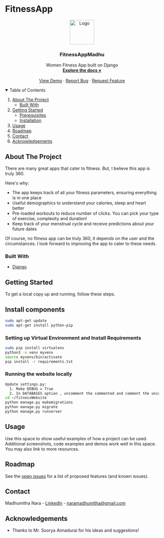 # FitnessApp





<p align="center">
  <a href="https://github.com/othneildrew/Best-README-Template">
    <img src="images/logo.png" alt="Logo" width="80" height="80">
  </a>

  <h3 align="center">FitnessAppMadhu</h3>

  <p align="center">
    Women Fitness App built on Django
    <br />
    <a href="https://github.com/madhumithanara/FitnessApp"><strong>Explore the docs »</strong></a>
    <br />
    <br />
    <a href="https://fitness-app-by-madhu.herokuapp.com/">View Demo</a>
    ·
    <a href="https://github.com/madhumithanara/FitnessApp/issues">Report Bug</a>
    ·
    <a href="https://github.com/madhumithanara/FitnessApp/issues">Request Feature</a>
  </p>
</p>



<!-- TABLE OF CONTENTS -->
<details open="open">
  <summary>Table of Contents</summary>
  <ol>
    <li>
      <a href="#about-the-project">About The Project</a>
      <ul>
        <li><a href="#built-with">Built With</a></li>
      </ul>
    </li>
    <li>
      <a href="#getting-started">Getting Started</a>
      <ul>
        <li><a href="#prerequisites">Prerequisites</a></li>
        <li><a href="#installation">Installation</a></li>
      </ul>
    </li>
    <li><a href="#usage">Usage</a></li>
    <li><a href="#roadmap">Roadmap</a></li>
    <li><a href="#contact">Contact</a></li>
    <li><a href="#acknowledgements">Acknowledgements</a></li>
  </ol>
</details>

<!-- 
[![Product Name Screen Shot][product-screenshot]](https://example.com) -->
<!-- Add image/video here -->
## About The Project

There are many great apps that cater to fitness. But, I believe this app is truly 360.

Here's why:
* The app keeps track of all your fitness parameters, ensuring everything is in one place
* Useful demographics to understand your calories, sleep and heart better
* Pre-loaded workouts to reduce number of clicks. You can pick your type of exercise, complexity and duration!
* Keep track of your menstrual cycle and receive predictions about your future dates

Of course, no fitness app can be truly 360, it depends on the user and the circumstances. I look forward to improving the app to cater to these needs.


### Built With

* [Django](https://www.djangoproject.com/)


<!-- GETTING STARTED -->
## Getting Started

To get a local copy up and running, follow these steps.

## Install components
```bash
sudo apt-get update
sudo apt-get install python-pip 
```

### Setting up Virtual Environment and Install Requirements
```bash
sudo pip install virtualenv
python3 -m venv myvenv
source myvenv/bin/activate
pip install -r requirements.txt
```

### Running the website locally
```bash
Update settings.py:
  1. Make DEBUG = True
  2. In DATABASES option , uncomment the commented and comment the uncomment 
cd ~/fitnessWebsite
python manage.py makemigrations
python manage.py migrate
python manage.py runserver
```



<!-- USAGE EXAMPLES -->
## Usage

Use this space to show useful examples of how a project can be used. Additional screenshots, code examples and demos work well in this space. You may also link to more resources.




<!-- ROADMAP -->
## Roadmap

See the [open issues](https://github.com/madhumithanara/FitnessApp/issues) for a list of proposed features (and known issues).


<!-- CONTACT -->
## Contact

Madhumitha Nara - [LinkedIn](https://www.linkedin.com/in/madhumitha-nara/) - naramadhumitha@gmail.com

<!-- ACKNOWLEDGEMENTS -->
## Acknowledgements
* Thanks to Mr. Soorya Annadurai for his ideas and suggestions! 